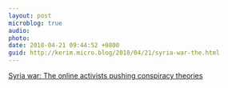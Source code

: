 ```yaml
---
layout: post
microblog: true
audio: 
photo: 
date: 2018-04-21 09:44:52 +0800
guid: http://kerim.micro.blog/2018/04/21/syria-war-the.html
---
```

[Syria war: The online activists pushing conspiracy theories](http://www.bbc.com/news/blogs-trending-43745629)
